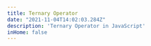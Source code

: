 ```yaml
---
title: Ternary Operator
date: "2021-11-04T14:02:03.284Z"
description: 'Ternary Operator in JavaScript'
inHome: false
---
```


